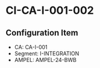# CI-CA-I-001-002

## Configuration Item
- CA: CA-I-001
- Segment: I-INTEGRATION
- AMPEL: AMPEL-24-BWB

